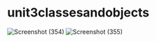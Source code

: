 # unit3classesandobjects
![Screenshot (354)](https://github.com/user-attachments/assets/3ae08431-372d-4c7a-9ee1-d9a60706a200)
![Screenshot (355)](https://github.com/user-attachments/assets/4d553248-e893-4809-902d-c335ba47a020)
